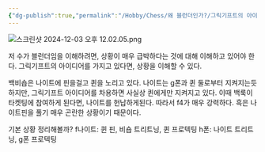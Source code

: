 ```yaml
---
{"dg-publish":true,"permalink":"/Hobby/Chess/왜 블런더인가?/그릭기프트의 아이디어/","created":"2024-12-03T12:15:59.000+09:00","updated":"2025-01-17T00:24:40.000+09:00"}
---
```


![스크린샷 2024-12-03 오후 12.02.05.png](/img/user/z-Attached%20Files/%EC%8A%A4%ED%81%AC%EB%A6%B0%EC%83%B7%202024-12-03%20%EC%98%A4%ED%9B%84%2012.02.05.png)

저 수가 블런더임을 이해하려면, 상황이 매우 급박하다는 것에 대해 이해하고 있어야 한다.
그릭기프트의 아이디어를 가지고 있다면, 상황을 이해할 수 있다.

백비숍은 나이트에 핀을걸고 퀸을 노리고 있다. 나이트는 g폰과 퀸 둘로부터 지켜지는듯하지만, 그릭기프트 아이디어를 차용하면 사실상 퀸에게만 지켜지고 있다. 이때 백룩이 타켓팅에 참여하게 된다면, 나이트를 헌납하게된다. 따라서 f4가 매우 강력하다. 흑은 나이트핀을 풀기 매우 곤란한 상황이기 때문이다.


기본 상황 정리해볼까?
f나이트: 퀸 핀, 비숍 트리트닝, 퀸 프로텍팅
h폰: 나이트 트리트닝, g폰 프로텍팅

